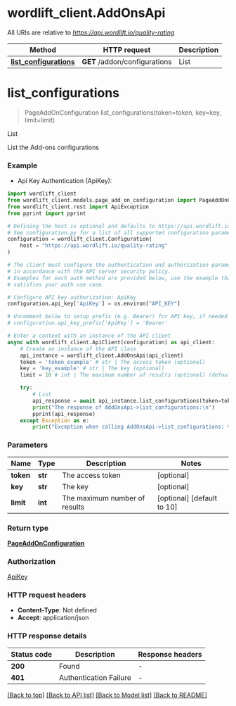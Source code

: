 # wordlift_client.AddOnsApi

All URIs are relative to *https://api.wordlift.io/quality-rating*

Method | HTTP request | Description
------------- | ------------- | -------------
[**list_configurations**](AddOnsApi.md#list_configurations) | **GET** /addon/configurations | List


# **list_configurations**
> PageAddOnConfiguration list_configurations(token=token, key=key, limit=limit)

List

List the Add-ons configurations

### Example

* Api Key Authentication (ApiKey):

```python
import wordlift_client
from wordlift_client.models.page_add_on_configuration import PageAddOnConfiguration
from wordlift_client.rest import ApiException
from pprint import pprint

# Defining the host is optional and defaults to https://api.wordlift.io/quality-rating
# See configuration.py for a list of all supported configuration parameters.
configuration = wordlift_client.Configuration(
    host = "https://api.wordlift.io/quality-rating"
)

# The client must configure the authentication and authorization parameters
# in accordance with the API server security policy.
# Examples for each auth method are provided below, use the example that
# satisfies your auth use case.

# Configure API key authorization: ApiKey
configuration.api_key['ApiKey'] = os.environ["API_KEY"]

# Uncomment below to setup prefix (e.g. Bearer) for API key, if needed
# configuration.api_key_prefix['ApiKey'] = 'Bearer'

# Enter a context with an instance of the API client
async with wordlift_client.ApiClient(configuration) as api_client:
    # Create an instance of the API class
    api_instance = wordlift_client.AddOnsApi(api_client)
    token = 'token_example' # str | The access token (optional)
    key = 'key_example' # str | The key (optional)
    limit = 10 # int | The maximum number of results (optional) (default to 10)

    try:
        # List
        api_response = await api_instance.list_configurations(token=token, key=key, limit=limit)
        print("The response of AddOnsApi->list_configurations:\n")
        pprint(api_response)
    except Exception as e:
        print("Exception when calling AddOnsApi->list_configurations: %s\n" % e)
```



### Parameters


Name | Type | Description  | Notes
------------- | ------------- | ------------- | -------------
 **token** | **str**| The access token | [optional] 
 **key** | **str**| The key | [optional] 
 **limit** | **int**| The maximum number of results | [optional] [default to 10]

### Return type

[**PageAddOnConfiguration**](PageAddOnConfiguration.md)

### Authorization

[ApiKey](../README.md#ApiKey)

### HTTP request headers

 - **Content-Type**: Not defined
 - **Accept**: application/json

### HTTP response details

| Status code | Description | Response headers |
|-------------|-------------|------------------|
**200** | Found |  -  |
**401** | Authentication Failure |  -  |

[[Back to top]](#) [[Back to API list]](../README.md#documentation-for-api-endpoints) [[Back to Model list]](../README.md#documentation-for-models) [[Back to README]](../README.md)


